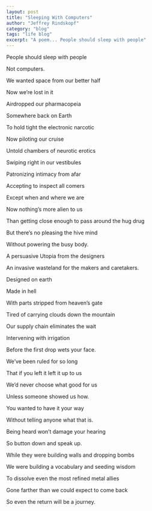```yaml
---
layout: post
title: "Sleeping With Computers"
author: "Jeffrey Rindskopf"
category: "blog"
tags: "life blog"
excerpt: "A poem... People should sleep with people"
---
```


People should sleep with people

Not computers.

We wanted space from our better half

Now we’re lost in it

Airdropped our pharmacopeia

Somewhere back on Earth

To hold tight the electronic narcotic

Now piloting our cruise

Untold chambers of neurotic erotics

Swiping right in our vestibules

Patronizing intimacy from afar

Accepting to inspect all comers

Except when and where we are

Now nothing’s more alien to us

Than getting close enough to pass around the hug drug

But there’s no pleasing the hive mind

Without powering the busy body.

A persuasive Utopia from the designers

An invasive wasteland for the makers and caretakers.

Designed on earth

Made in hell

With parts stripped from heaven’s gate

Tired of carrying clouds down the mountain

Our supply chain eliminates the wait

Intervening with irrigation

Before the first drop wets your face.

We’ve been ruled for so long

That if you left it left it up to us

We’d never choose what good for us

Unless someone showed us how.

You wanted to have it your way

Without telling anyone what that is.

Being heard won’t damage your hearing

So button down and speak up.

While they were building walls and dropping bombs

We were building a vocabulary and seeding wisdom

To dissolve even the most refined metal allies

Gone farther than we could expect to come back

So even the return will be a journey.
